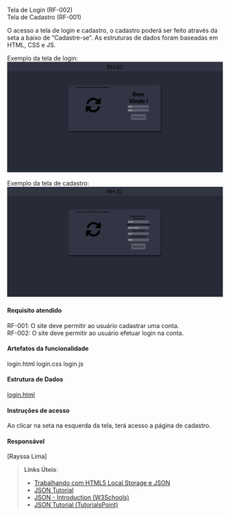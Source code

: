 Tela de Login (RF-002) <br>
Tela de Cadastro (RF-001)

O acesso a tela de login e  cadastro, o cadastro poderá ser feito através da seta a baixo de  “Cadastre-se”. As estruturas de dados foram baseadas em HTML, CSS e JS.

Exemplo da tela de login: <br>
![Descrição da imagem](../public/rayssa/tela_login.jpeg)

Exemplo da tela de cadastro: <br>
![Descrição da imagem](../public/rayssa/tela_cadastro.jpeg)

#### Requisito atendido
RF-001: O site deve permitir ao usuário cadastrar uma conta. <br>
RF-002: O site deve permitir ao usuário efetuar login na conta.


#### Artefatos da funcionalidade

login.html
login.css
login.js

#### Estrutura de Dados

[login.html](../codigo-fonte/login.html)



#### Instruções de acesso
Ao clicar na seta na esquerda da tela, terá acesso a página de cadastro.  


#### Responsável

[Rayssa Lima]




> **Links Úteis**:
> - [Trabalhando com HTML5 Local Storage e JSON](https://www.devmedia.com.br/trabalhando-com-html5-local-storage-e-json/29045)
> - [JSON Tutorial](https://www.w3resource.com/JSON)
> - [JSON - Introduction (W3Schools)](https://www.w3schools.com/js/js_json_intro.asp)
> - [JSON Tutorial (TutorialsPoint)](https://www.tutorialspoint.com/json/index.htm)